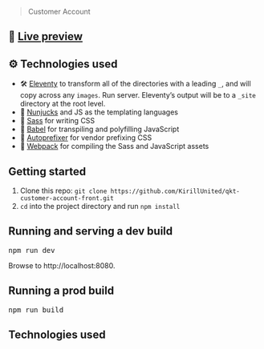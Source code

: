 > Customer Account
## 🚀 [Live preview](https://customer-account.netlify.app/)
## ⚙️ Technologies used
- 🛠️ <a href="https://www.11ty.dev/" rel="nofollow">Eleventy</a> to transform all of the directories with a leading `_`, and will copy across any `images`. Run server.
Eleventy’s output will be to a `_site` directory at the root level.
- 🧩 <a href="http://mozilla.github.io/nunjucks/templating.html" rel="nofollow">Nunjucks</a> and JS as the templating languages
- 💅 <a href="https://sass-lang.com/" rel="nofollow">Sass</a> for writing CSS
- 💎 <a href="https://babeljs.io/" rel="nofollow">Babel</a> for transpiling and polyfilling JavaScript
- 📝 <a href="https://github.com/postcss/autoprefixer">Autoprefixer</a> for vendor prefixing CSS
- 💎 <a href="https://webpack.js.org/" rel="nofollow">Webpack</a> for compiling the Sass and JavaScript assets
## Getting started
1. Clone this repo: `git clone https://github.com/KirillUnited/qkt-customer-account-front.git`
2. `cd` into the project directory and run `npm install`
## Running and serving a dev build
<pre>npm run dev</pre>
Browse to http://localhost:8080.
## Running a prod build
<pre>npm run build</pre>
## Technologies used
